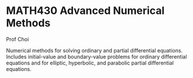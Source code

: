 # MATH430 Advanced Numerical Methods 

Prof Choi 

Numerical methods for solving ordinary and partial differential equations. Includes initial-value and boundary-value problems for ordinary differential equations and for elliptic, hyperbolic, and parabolic partial differential equations.
